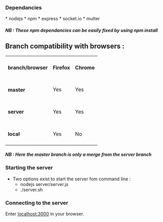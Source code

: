 <h3>Dependancies </h3>
* nodejs
	* npm
		* express
		* socket.io
		* multer

<h5>NB : These npm dependancies can be easily fixed by using npm install</h5>

<h2>Branch compatibility with browsers :</h3>

<table>
	<tr>
		<th><h4>branch/browser</h4></th>
		<th><h4>Firefox</h4></th>
		<th><h4>Chrome</h4></th>
	</tr>
	<tr>
		<td><h4>master</h4></td>
		<td>Yes</td>
		<td>Yes</td>
	</tr>
	<tr>
		<td><h4>server</h4></td>
		<td>Yes</td>
		<td>Yes</td>
	</tr>
	<tr>
		<td><h4>local</h4></td>
		<td>Yes</td>
		<td>No</td>
	</tr>
</table>


<h5>NB : Here the master branch is only a merge from the server branch</h5>


<h3>Starting the server</h3>

* Two options exist to start the server fom command line :
	* nodejs server/server.js
	* ./server.sh

<h3>Connecting to the server</h3>


Enter <a href="localhost:3000">localhost:3000</a> in your browser.
